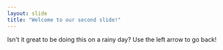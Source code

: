 ```yaml
---
layout: slide
title: "Welcome to our second slide!"
---
```

Isn't it great to be doing this on a rainy day?
Use the left arrow to go back!
